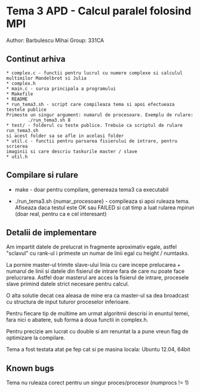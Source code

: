 Tema 3 APD - Calcul paralel folosind MPI
===================================

Author: Barbulescu Mihai
Group: 331CA

Continut arhiva
--------------
	* complex.c - functii pentru lucrul cu numere complexe si calculul multimilor Mandelbrot si Julia
	* complex.h
	* main.c - sursa principala a programului
	* Makefile
	* README
	* run_tema3.sh - script care compileaza tema si apoi efectueaza testele publice
	Primeste un singur argument: numarul de procesoare. Exemplu de rulare:
			./run_tema3.sh 8
	* test/ - folderul cu teste publice. Trebuie ca scriptul de rulare run_tema3.sh
	si acest folder sa se afle in acelasi folder
	* util.c - functii pentru parsarea fisierului de intrare, pentru scrierea
	imaginii si care descriu taskurile master / slave
	* util.h

Compilare si rulare
------------------

* make - doar pentru compilare, genereaza tema3 ca executabil

* ./run_tema3.sh {numar_procesoare} - compileaza si apoi ruleaza tema. Afiseaza
daca testul este OK sau FAILED si cat timp a luat rularea mpirun (doar real, 
pentru ca e cel interesant)

Detalii de implementare
---------------------

Am impartit datele de prelucrat in fragmente aproximativ egale, astfel "sclavul"
cu rank-ul i primeste un numar de linii egal cu height / numtasks.

La pornire master-ul trimite slave-ului linia cu care incepe prelucarea + 
numarul de linii si datele din fisierul de intrare fara de care nu poate
face prelucrarea. Astfel doar masterul are acces la fisierul de intrare,
procesele slave primind datele strict necesare pentru calcul. 

O alta solutie decat cea aleasa de mine era ca master-ul sa dea broadcast
cu structura de input tuturor proceselor inferioare. 

Pentru fiecare tip de multime am urmat algoritmii descrisi in enuntul temei, fara
nici o abatere, sub forma a doua functii in complex.h.

Pentru precizie am lucrat cu double si am renuntat la a pune
vreun flag de optimizare la compilare.

Tema a fost testata atat pe fep cat si pe masina locala: Ubuntu 12.04, 64bit 

Known bugs
---------------

Tema nu ruleaza corect pentru un singur proces/procesor (numprocs != 1)

